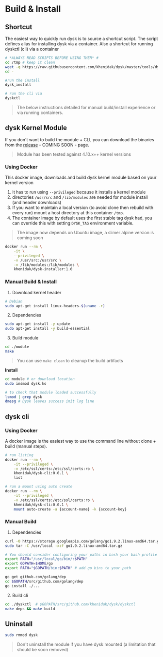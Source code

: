 # Build & Install #

## Shortcut ##

The easiest way to quickly run dysk is to source a shortcut script. The script defines alias for installing 
dysk via a container. Also a shortcut for running dyskctl (cli) via a container

```bash
# *ALWAYS READ SCRIPTS BEFORE USING THEM* #
cd /tmp # keep it clean
wget -q https://raw.githubusercontent.com/khenidak/dysk/master/tools/dysk_shortcuts.sh && source dysk_shortcuts.sh
cd -

#run the install
dysk_install

# run the cli via
dyskctl
```

> The below instructions detailed for manual build/install experience or via running containers.


## dysk Kernel Module ##
If you don't want to build the module + CLI, you can download the binaries from the [release](https://github.com/khenidak/dysk/releases) - COMING SOON - page.


> Module has been tested against 4.10.x++ kernel versions

### Using Docker ###

This docker image, downloads and build dysk kernel module based on your kernel version

1. It has to run using ```--privileged``` because it installs a kernel module
2. directories ```/usr/src``` and ```/lib/modules``` are needed for module install (and header downloads)
3. If you want to maintain a local version (to avoid clone then rebuild with every run) mount a host directory at this container ```/tmp```.
4. The container image by default uses the first stable tag dysk had, you can override this with setting ```DYSK_TAG``` environment variable.  


> The image now depends on Ubuntu image, a slimer alpine version is coming soon

```bash
docker run --rm \
	-it \
	--privileged \
	-v /usr/src:/usr/src \
	-v /lib/modules:/lib/modules \
	khenidak/dysk-installer:1.0
```

### Manual Build & Install ###
1. Download kernel header

```bash
# Debian
sudo apt-get install linux-headers-$(uname -r)
```
2. Dependencies

```bash
sudo apt-get install -y update
sudo apt-get install -y build-essential
```

3. Build module

```bash
cd ./module
make 
```

> You can use ``` make clean ``` to cleanup the build artifacts 

**Install**

```bash
cd module # or download location
sudo insmod dysk.ko

# to check that module loaded successfully 
lsmod | grep dysk
dmesg # Dysk leaves success init log line
```

## dysk cli  ##

### Using Docker ###

A docker image is the easiest way to use the command line without clone + build (manual steps).

```bash
# run listing 
docker run --rm \
	-it --privileged \
	-v /etc/ssl/certs:/etc/ssl/certs:ro \
	khenidak/dysk-cli:0.0.1 \ 
	list

# run a mount using auto create
docker run --rm \
	-it --privileged \
	-v /etc/ssl/certs:/etc/ssl/certs:ro \
	khenidak/dysk-cli:0.0.1 \ 
	mount auto-create -a {account-name} -k {account-key}
```

### Manual Build ###
1. Dependencies

```bash
curl -O https://storage.googleapis.com/golang/go1.9.2.linux-amd64.tar.gz
sudo tar -C /usr/local -xzf go1.9.2.linux-amd64.tar.gz

# You should consider configuring your paths in bash your bash profile
export PATH="/usr/local/go/bin/:$PATH"
export GOPATH=$HOME/go
export PATH="$GOPATH/bin:$PATH" # add go bins to your path

go get github.com/golang/dep
cd $GOPATH/src/github.com/golang/dep
go install ./...
```

2. Build cli

```bash
cd ./dyskctl  # $GOPATH/src/github.com/khenidak/dysk/dyskctl
make deps && make build
```

## Uninstall ##

```bash
sudo rmmod dysk
```

> Don't uninstall the module if you have dysk mounted (a limitation that should be soon removed)
